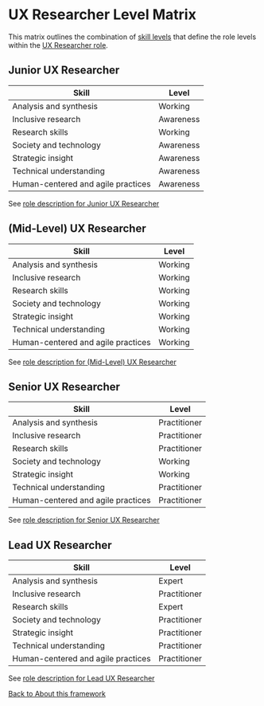 # UX Researcher Level Matrix

This matrix outlines the combination of [skill levels](skill-levels.md) that define the role levels within the [UX Researcher role](ux-researcher-role-overview.md).

## Junior UX Researcher

| Skill | Level |
| --- | --- |
| Analysis and synthesis | Working |
| Inclusive research | Awareness |
| Research skills | Working |
| Society and technology | Awareness |
| Strategic insight | Awareness |
| Technical understanding | Awareness |
| Human-centered and agile practices | Awareness |

See [role description for Junior UX Researcher](junior-ux-researcher-role-level.md)

## (Mid-Level) UX Researcher

| Skill | Level |
| --- | --- |
| Analysis and synthesis | Working |
| Inclusive research | Working |
| Research skills | Working |
| Society and technology | Working |
| Strategic insight | Working |
| Technical understanding | Working |
| Human-centered and agile practices | Working |

See [role description for (Mid-Level) UX Researcher](mid-level-ux-researcher-role-level.md)

## Senior UX Researcher

| Skill | Level |
| --- | --- |
| Analysis and synthesis | Practitioner |
| Inclusive research | Practitioner |
| Research skills | Practitioner |
| Society and technology | Working |
| Strategic insight | Working |
| Technical understanding | Practitioner |
| Human-centered and agile practices | Practitioner |

See [role description for Senior UX Researcher](senior-ux-researcher-role-level.md)

## Lead UX Researcher

| Skill | Level |
| --- | --- |
| Analysis and synthesis | Expert |
| Inclusive research | Practitioner |
| Research skills | Expert |
| Society and technology | Practitioner |
| Strategic insight | Practitioner |
| Technical understanding | Practitioner |
| Human-centered and agile practices | Practitioner |

See [role description for Lead UX Researcher](lead-ux-researcher-role-level.md)

[Back to About this framework](about-this-framework.md)
